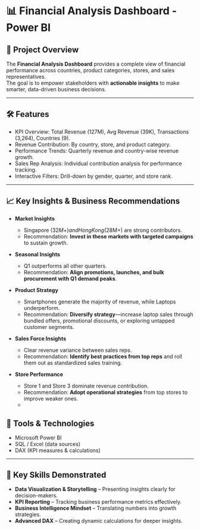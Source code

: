 # 📊 Financial Analysis Dashboard - Power BI

## 📌 Project Overview
The **Financial Analysis Dashboard** provides a complete view of financial performance across countries, product categories, stores, and sales representatives.  
The goal is to empower stakeholders with **actionable insights** to make smarter, data-driven business decisions.  

---

## 🛠 Features
- KPI Overview: Total Revenue (127M), Avg Revenue (39K), Transactions (3,264), Countries (9).
- Revenue Contribution: By country, store, and product category.
- Performance Trends: Quarterly revenue and country-wise revenue growth.
- Sales Rep Analysis: Individual contribution analysis for performance tracking.
- Interactive Filters: Drill-down by gender, quarter, and store rank.

---

## 📈 Key Insights & Business Recommendations
- **Market Insights**
  - Singapore ($32M+) and Hong Kong ($28M+) are strong contributors.  
  - Recommendation: **Invest in these markets with targeted campaigns** to sustain growth.  

- **Seasonal Insights**
  - Q1 outperforms all other quarters.  
  - Recommendation: **Align promotions, launches, and bulk procurement with Q1 demand peaks**.  

- **Product Strategy**
  - Smartphones generate the majority of revenue, while Laptops underperform.  
  - Recommendation: **Diversify strategy**—increase laptop sales through bundled offers, promotional discounts, or exploring untapped customer segments.  

- **Sales Force Insights**
  - Clear revenue variance between sales reps.  
  - Recommendation: **Identify best practices from top reps** and roll them out as standardized sales training.  

- **Store Performance**
  - Store 1 and Store 3 dominate revenue contribution.  
  - Recommendation: **Adopt operational strategies** from top stores to improve weaker ones.
  - 
## 📂 Tools & Technologies
- Microsoft Power BI  
- SQL / Excel (data sources)  
- DAX (KPI measures & calculations)  

---

## 🎯 Key Skills Demonstrated
- **Data Visualization & Storytelling** – Presenting insights clearly for decision-makers.  
- **KPI Reporting** – Tracking business performance metrics effectively.  
- **Business Intelligence Mindset** – Translating numbers into growth strategies.  
- **Advanced DAX** – Creating dynamic calculations for deeper insights.  

